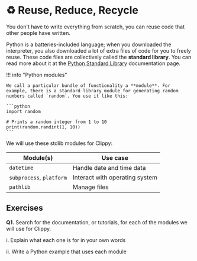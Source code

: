 # ♻️ Reuse, Reduce, Recycle

You don't have to write everything from scratch, you can reuse code that other people have written.

Python is a batteries-included language; when you downloaded the interpreter, you also downloaded a lot of extra files of code for you to freely reuse. These code files are collectively called the **standard library**. You can read more about it at the [Python Standard Library](https://docs.python.org/3/library/) documentation page.

!!! info "Python modules"

    We call a particular bundle of functionality a **module**. For example, there is a standard library module for generating random numbers called `random`. You use it like this:

    ```python
    import random

    # Prints a random integer from 1 to 10
    print(random.randint(1, 10))
    ``` 

We will use these stdlib modules for Clippy:

| Module(s) | Use case |
| --- | --- |
| `datetime` | Handle date and time data |
| `subprocess`, `platform` | Interact with operating system |
| `pathlib` | Manage files |

## Exercises

**Q1.** Search for the documentation, or tutorials, for each of the modules we will use for Clippy.

i. Explain what each one is for in your own words

ii. Write a Python example that uses each module